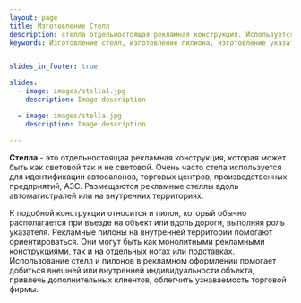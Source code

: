 ```yaml
---
layout: page
title: Изготовление Стелл
description: стелла отдельностоящая рекламная конструкция. Используется для идентификации автосалонов, торговых центров, АЗС. Размещаются вдоль автомагистралей или на внутренних территориях.
keywords: Изготовление стелл, изготовление пилиона, изготовление указателей, изгтовление наружной вывески, изготовление наружной рекламы, световая стелла, реклама для магазинов.


slides_in_footer: true

slides:
  - image: images/stella1.jpg
    description: Image description

  - image: images/stella.jpg
    description: Image description

---
```



**Стелла** - это отдельностоящая рекламная конструкция, которая может быть как световой так и не световой. Очень часто стела используется для идентификации автосалонов, торговых центров, производственных предприятий, АЗС. Размещаются рекламные стеллы вдоль автомагистралей или на внутренних территориях. 

К подобной конструкции относится и пилон, который обычно располагается при въезде на объект или вдоль дороги, выполняя роль указателя. Рекламные пилоны на внутренней территории помогают ориентироваться. Они могут быть как монолитными рекламными конструкциями, так и на отдельных ногах или подставках. Использование стелл и пилонов в рекламном оформлении помогает добиться внешней или внутренней индивидуальности объекта, привлечь дополнительных клиентов, облегчить узнаваемость торговой фирмы.
